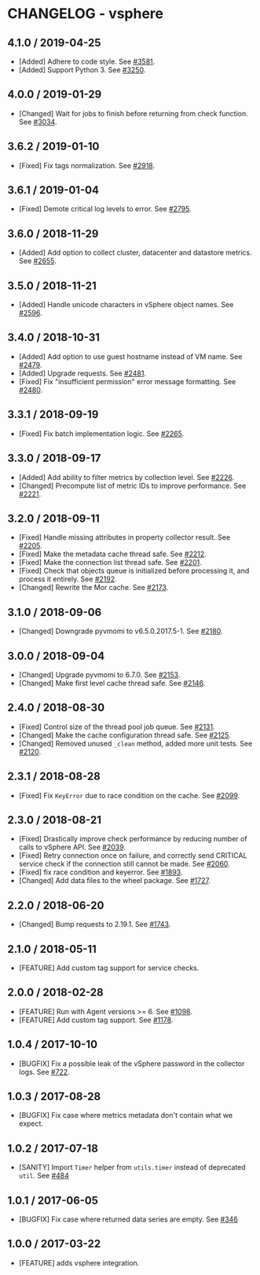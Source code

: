 # CHANGELOG - vsphere

## 4.1.0 / 2019-04-25

* [Added] Adhere to code style. See [#3581](https://github.com/DataDog/integrations-core/pull/3581).
* [Added] Support Python 3. See [#3250](https://github.com/DataDog/integrations-core/pull/3250).

## 4.0.0 / 2019-01-29

* [Changed] Wait for jobs to finish before returning from check function. See [#3034](https://github.com/DataDog/integrations-core/pull/3034).

## 3.6.2 / 2019-01-10

* [Fixed] Fix tags normalization. See [#2918][1].

## 3.6.1 / 2019-01-04

* [Fixed] Demote critical log levels to error. See [#2795][2].

## 3.6.0 / 2018-11-29

* [Added] Add option to collect cluster, datacenter and datastore metrics. See [#2655][3].

## 3.5.0 / 2018-11-21

* [Added] Handle unicode characters in vSphere object names. See [#2596][4].

## 3.4.0 / 2018-10-31

* [Added] Add option to use guest hostname instead of VM name. See [#2479][5].
* [Added] Upgrade requests. See [#2481][6].
* [Fixed] Fix "insufficient permission" error message formatting. See [#2480][7].

## 3.3.1 / 2018-09-19

* [Fixed] Fix batch implementation logic. See [#2265][8].

## 3.3.0 / 2018-09-17

* [Added]  Add ability to filter metrics by collection level. See [#2226][9].
* [Changed] Precompute list of metric IDs to improve performance. See [#2221][10].

## 3.2.0 / 2018-09-11

* [Fixed] Handle missing attributes in property collector result. See [#2205][11].
* [Fixed] Make the metadata cache thread safe. See [#2212][12].
* [Fixed] Make the connection list thread safe. See [#2201][13].
* [Fixed] Check that objects queue is initialized before processing it, and process it entirely. See [#2192][14].
* [Changed] Rewrite the Mor cache. See [#2173][15].

## 3.1.0 / 2018-09-06

* [Changed] Downgrade pyvmomi to v6.5.0.2017.5-1. See [#2180][16].

## 3.0.0 / 2018-09-04

* [Changed] Upgrade pyvmomi to 6.7.0. See [#2153][17].
* [Changed] Make first level cache thread safe. See [#2146][18].

## 2.4.0 / 2018-08-30

* [Fixed] Control size of the thread pool job queue. See [#2131][19].
* [Changed] Make the cache configuration thread safe. See [#2125][20].
* [Changed] Removed unused `_clean` method, added more unit tests. See [#2120][21].

## 2.3.1 / 2018-08-28

* [Fixed]  Fix `KeyError` due to race condition on the cache. See [#2099][22].

## 2.3.0 / 2018-08-21

* [Fixed] Drastically improve check performance by reducing number of calls to vSphere API. See [#2039][23].
* [Fixed] Retry connection once on failure, and correctly send CRITICAL service check if the connection still cannot be made. See [#2060][24].
* [Fixed] fix race condition and keyerror. See [#1893][25].
* [Changed] Add data files to the wheel package. See [#1727][26].

## 2.2.0 / 2018-06-20

* [Changed] Bump requests to 2.19.1. See [#1743][27].

## 2.1.0 / 2018-05-11

* [FEATURE] Add custom tag support for service checks.

## 2.0.0 / 2018-02-28

* [FEATURE] Run with Agent versions >= 6. See [#1098][28].
* [FEATURE] Add custom tag support. See [#1178][29].

## 1.0.4 / 2017-10-10

* [BUGFIX] Fix a possible leak of the vSphere password in the collector logs. See [#722][30].

## 1.0.3 / 2017-08-28

* [BUGFIX] Fix case where metrics metadata don't contain what we expect.

## 1.0.2 / 2017-07-18

* [SANITY] Import `Timer` helper from `utils.timer` instead of deprecated `util`. See [#484][31]

## 1.0.1 / 2017-06-05

* [BUGFIX] Fix case where returned data series are empty. See [#346][32]

## 1.0.0 / 2017-03-22

* [FEATURE] adds vsphere integration.

<!--- The following link definition list is generated by PimpMyChangelog --->
[1]: https://github.com/DataDog/integrations-core/pull/2918
[2]: https://github.com/DataDog/integrations-core/pull/2795
[3]: https://github.com/DataDog/integrations-core/pull/2655
[4]: https://github.com/DataDog/integrations-core/pull/2596
[5]: https://github.com/DataDog/integrations-core/pull/2479
[6]: https://github.com/DataDog/integrations-core/pull/2481
[7]: https://github.com/DataDog/integrations-core/pull/2480
[8]: https://github.com/DataDog/integrations-core/pull/2265
[9]: https://github.com/DataDog/integrations-core/pull/2226
[10]: https://github.com/DataDog/integrations-core/pull/2221
[11]: https://github.com/DataDog/integrations-core/pull/2205
[12]: https://github.com/DataDog/integrations-core/pull/2212
[13]: https://github.com/DataDog/integrations-core/pull/2201
[14]: https://github.com/DataDog/integrations-core/pull/2192
[15]: https://github.com/DataDog/integrations-core/pull/2173
[16]: https://github.com/DataDog/integrations-core/pull/2180
[17]: https://github.com/DataDog/integrations-core/pull/2153
[18]: https://github.com/DataDog/integrations-core/pull/2146
[19]: https://github.com/DataDog/integrations-core/pull/2131
[20]: https://github.com/DataDog/integrations-core/pull/2125
[21]: https://github.com/DataDog/integrations-core/pull/2120
[22]: https://github.com/DataDog/integrations-core/pull/2099
[23]: https://github.com/DataDog/integrations-core/pull/2039
[24]: https://github.com/DataDog/integrations-core/pull/2060
[25]: https://github.com/DataDog/integrations-core/pull/1893
[26]: https://github.com/DataDog/integrations-core/pull/1727
[27]: https://github.com/DataDog/integrations-core/pull/1743
[28]: https://github.com/DataDog/integrations-core/issues/1098
[29]: https://github.com/DataDog/integrations-core/issues/1178
[30]: https://github.com/DataDog/integrations-core/issues/722
[31]: https://github.com/DataDog/integrations-core/issues/484
[32]: https://github.com/DataDog/integrations-core/issues/346
